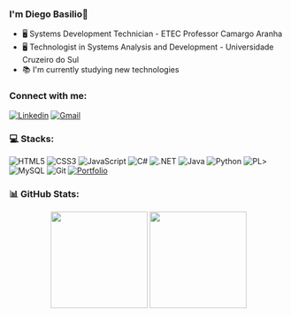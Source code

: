 ### I'm Diego Basilio👋
- 🖥️ Systems Development Technician - ETEC Professor Camargo Aranha
- 🖥️ Technologist in Systems Analysis and Development - Universidade Cruzeiro do Sul
- 📚 I'm currently studying new technologies

### Connect with me:
[![Linkedin](https://img.shields.io/badge/LinkedIn-0077B5?style=for-the-badge&logo=linkedin&logoColor=white)](https://www.linkedin.com/in/diegobasilio10/)
[![Gmail](https://img.shields.io/badge/Gmail-333333?style=for-the-badge&logo=gmail&logoColor=red)](mailto:diegobasilio10@gmail.com)

### 💻 Stacks:
![HTML5](https://img.shields.io/badge/HTML5-E34F26?style=for-the-badge&logo=html5&logoColor=white)
![CSS3](https://img.shields.io/badge/CSS3-1572B6?style=for-the-badge&logo=css3&logoColor=white)
![JavaScript](https://img.shields.io/badge/JavaScript-F7DF1E?style=for-the-badge&logo=javascript&logoColor=black)
![C#](https://img.shields.io/badge/C%23-239120?style=for-the-badge&logo=c-sharp&logoColor=white) 
![.NET](https://img.shields.io/badge/.NET-5C2D91?style=for-the-badge&logo=.net&logoColor=white)
![Java](https://img.shields.io/badge/java-%23ED8B00.svg?style=for-the-badge&logo=openjdk&logoColor=white)
![Python](https://img.shields.io/badge/python-3670A0?style=for-the-badge&logo=python&logoColor=ffdd54)
![PL](https://img.shields.io/badge/PL%2FSQL-FFFFFF?style=for-the-badge&logo=oracle&logoColor=FF0000&labelColor=FFFFFF&color=FF0000)>
![MySQL](https://img.shields.io/badge/MySQL-00000F?style=for-the-badge&logo=mysql&logoColor=white)
![Git](https://img.shields.io/badge/GIT-E44C30?style=for-the-badge&logo=git&logoColor=white)
[![Portfolio](https://img.shields.io/badge/Portfolio-FF5722?style=for-the-badge&logo=todoist&logoColor=white)]([https://seulink.com](https://diegobasilio.github.io/PortifolioDiegoBasilio/))

### 📊 GitHub Stats:
<p align="center">
  <img src="https://github-readme-stats.vercel.app/api?username=diegobasilio&theme=midnight-purple&hide_border=false&include_all_commits=false&count_private=false" height="175" />
  <img src="https://github-readme-stats.vercel.app/api/top-langs/?username=diegobasilio&theme=midnight-purple&hide_border=false&include_all_commits=false&count_private=false&layout=compact" height="175" />
</p>
